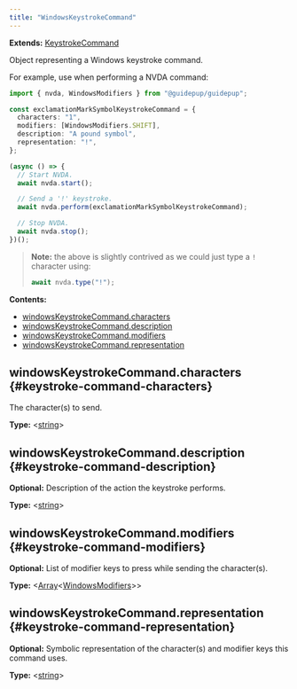 ```yaml
---
title: "WindowsKeystrokeCommand"
---
```


**Extends:** [KeystrokeCommand]

Object representing a Windows keystroke command.

For example, use when performing a NVDA command:

```ts
import { nvda, WindowsModifiers } from "@guidepup/guidepup";

const exclamationMarkSymbolKeystrokeCommand = {
  characters: "1",
  modifiers: [WindowsModifiers.SHIFT],
  description: "A pound symbol",
  representation: "!",
};

(async () => {
  // Start NVDA.
  await nvda.start();

  // Send a '!' keystroke.
  await nvda.perform(exclamationMarkSymbolKeystrokeCommand);

  // Stop NVDA.
  await nvda.stop();
})();
```

> **Note:** the above is slightly contrived as we could just type a `!` character using:
>
> ```ts
> await nvda.type("!");
> ```

**Contents:**

- [windowsKeystrokeCommand.characters](./class-windows-keystroke-command#keystroke-command-characters)
- [windowsKeystrokeCommand.description](./class-windows-keystroke-command#keystroke-command-description)
- [windowsKeystrokeCommand.modifiers](./class-windows-keystroke-command#keystroke-command-modifiers)
- [windowsKeystrokeCommand.representation](./class-windows-keystroke-command#keystroke-command-representation)

## windowsKeystrokeCommand.characters {#keystroke-command-characters}

The character(s) to send.

**Type:** &#60;[string]&#62;

## windowsKeystrokeCommand.description {#keystroke-command-description}

**Optional:** Description of the action the keystroke performs.

**Type:** &#60;[string]&#62;

## windowsKeystrokeCommand.modifiers {#keystroke-command-modifiers}

**Optional:** List of modifier keys to press while sending the character(s).

**Type:** &#60;[Array]<[WindowsModifiers]>&#62;

## windowsKeystrokeCommand.representation {#keystroke-command-representation}

**Optional:** Symbolic representation of the character(s) and modifier keys this command uses.

**Type:** &#60;[string]&#62;

[keystrokecommand]: ./class-keystroke-command "KeystrokeCommand"
[windowsmodifiers]: ./class-windows-modifiers "WindowsModifiers"
[array]: https://developer.mozilla.org/en-US/docs/Web/JavaScript/Reference/Global_Objects/Array "Array"
[string]: https://developer.mozilla.org/en-US/docs/Web/JavaScript/Data_structures#String_type "string"
